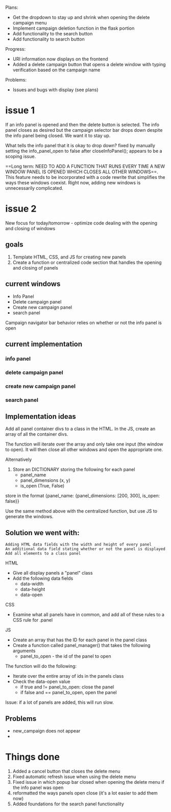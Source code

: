 Plans:
- Get the dropdown to stay up and shrink when opening the delete campaign menu 
- Implement campaign deletion function in the flask portion 
- Add functionality to the search button 
- Add functionality to search button 

Progress:
- URI information now displays on the frontend 
- Added a delete campaign button that opens a delete window with typing verification based on the campaign name 

Problems:
- Issues and bugs with display (see plans)


# issue 1

If an info panel is opened and then the delete button is selected. The info panel closes as desired but the campaign selector bar drops down despite the info panel being closed. We want it to stay up. 

What tells the info panel that it is okay to drop down? 
fixed by manually setting the info_panel_open to false after closeInfoPanel(); appears to be a scoping issue.

==Long term: NEED TO ADD A FUNCTION THAT RUNS EVERY TIME A NEW WINDOW PANEL IS OPENED WHICH CLOSES ALL OTHER WINDOWS==. This feature needs to be incorporated with a code rewrite that simplifies the ways these windows coexist. Right now, adding new windows is unnecessarily complicated. 

# issue 2

New focus for today/tomorrow - optimize code dealing with the opening and closing of windows

## goals
1. Template HTML, CSS, and JS for creating new panels
2. Create a function or centralized code section that handles the opening and closing of panels 

## current windows
- Info Panel
- Delete campaign panel
- Create new campaign panel 
- search panel 

Campaign navigator bar behavior relies on whether or not the info panel is open 

## current implementation 
### info panel

### delete campaign panel

### create new campaign panel

### search panel 

## Implementation ideas 

Add all panel container divs to a class in the HTML. In the JS, create an array of all the container divs. 

The function will iterate over the array and only take one input (the window to open). It will then close all other windows and open the appropriate one. 

Alternatively
1. Store an DICTIONARY storing the following for each panel 
	- panel_name
	- panel_dimensions (x, y)
	- is_open (True, False)

store in the format {panel_name: \{panel_dimensions: \[200, 300\], is_open: false\}}

Use the same method above with the centralized function, but use JS to generate the windows. 

## Solution we went with:
	Adding HTML data fields with the width and height of every panel 
	An additional data field stating whether or not the panel is displayed 
	Add all elements to a class panel

HTML
- Give all display panels a "panel" class
- Add the following data fields
	- data-width
	- data-height
	- data-open

CSS
- Examine what all panels have in common, and add all of these rules to a CSS rule for .panel

JS
- Create an array that has the ID for each panel in the panel class 
- Create a function called panel_manager() that takes the following arguments
	- panel_to_open - the id of the panel to open 

The function will do the following: 
- Iterate over the entire array of ids in the panels class
- Check the data-open value 
	- if true and != panel_to_open: close the panel 
	- if false and == panel_to_open, open the panel

Issue: if a lot of panels are added, this will run slow. 

## Problems
- new_campaign does not appear
- 

# Things done

1. Added a cancel button that closes the delete menu
2. Fixed automatic refresh issue when using the delete menu
3. Fixed issue in which popup bar closed when opening the delete menu if the info panel was open
4. reformatted the ways panels open close (it's a lot easier to add them now)
5. Added foundations for the search panel functionality 

